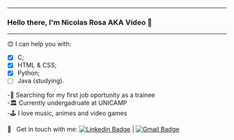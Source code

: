***
### Hello there, I'm Nicolas Rosa AKA Vídeo 🤘

***

😊   I can help you with: </br>
- [x] C; </br>
- [x] HTML & CSS; </br>
- [x] Python; </br>
- [ ] Java (studying). </br> 

-🏢 Searching for my first job oportunity as a trainee </br>
-🏛️ Currently undergadruate at UNICAMP </br>
-🕹️ I love music, animes and video games <br/>

:email: &nbsp; Get in touch with me:
[![Linkedin Badge](https://img.shields.io/badge/-onicolasrosa-blue?style=flat-square&logo=Linkedin&logoColor=white&link=https://www.linkedin.com/in/onicolasrosa/)](https://www.linkedin.com/in/onicolasrosa/) 
| 
[![Gmail Badge](https://img.shields.io/badge/-onicolasrosa@gmail.com-c14438?style=flat-square&logo=Gmail&logoColor=white&link=mailto:onicolasrosa@gmail.com)](mailto:onicolasrosa@gmail.com)

